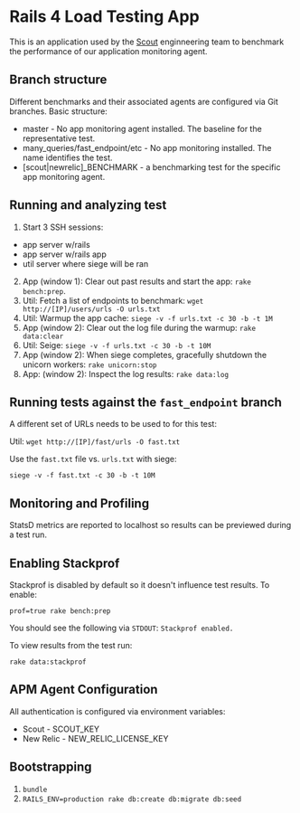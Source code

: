 # Rails 4 Load Testing App

This is an application used by the [Scout](https://scoutapp.com) enginneering team to benchmark the performance of our application monitoring agent. 

## Branch structure

Different benchmarks and their associated agents are configured via Git branches. Basic structure:

* master - No app monitoring agent installed. The baseline for the representative test.
* many_queries/fast_endpoint/etc - No app monitoring installed. The name identifies the test.
* [scout|newrelic]_BENCHMARK - a benchmarking test for the specific app monitoring agent.

## Running and analyzing test

1. Start 3 SSH sessions:
  * app server w/rails
  * app server w/rails app
  * util server where siege will be ran
2. App (window 1): Clear out past results and start the app: `rake bench:prep`.
3. Util: Fetch a list of endpoints to benchmark: `wget http://[IP]/users/urls -O urls.txt`
4. Util: Warmup the app cache: `siege -v -f urls.txt -c 30 -b -t 1M`
5. App (window 2): Clear out the log file during the warmup: `rake data:clear`
6. Util: Seige: `siege -v -f urls.txt -c 30 -b -t 10M`
5. App (window 2): When siege completes, gracefully shutdown the unicorn workers: `rake unicorn:stop`
6. App: (window 2): Inspect the log results: `rake data:log`

## Running tests against the `fast_endpoint` branch

A different set of URLs needs to be used to for this test:

Util: `wget http://[IP]/fast/urls -O fast.txt`

Use the `fast.txt` file vs. `urls.txt` with siege:

`siege -v -f fast.txt -c 30 -b -t 10M`

## Monitoring and Profiling

StatsD metrics are reported to localhost so results can be previewed during a test run.

## Enabling Stackprof

Stackprof is disabled by default so it doesn't influence test results. To enable:

`prof=true rake bench:prep`

You should see the following via `STDOUT`: `Stackprof enabled.`

To view results from the test run:

`rake data:stackprof`

## APM Agent Configuration

All authentication is configured via environment variables:

* Scout - SCOUT_KEY
* New Relic - NEW_RELIC_LICENSE_KEY 

## Bootstrapping

1. `bundle`
2. `RAILS_ENV=production rake db:create db:migrate db:seed`